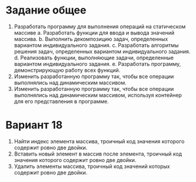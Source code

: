 # Задание общее

1. Разработать программу для выполнения операций на статическом массиве
   a. Разработать функции для ввода и вывода значений массива.
   b. Выполнить декомпозицию задач, определенных вариантом
   индивидуального задания.
   c. Разработать алгоритмы решения задач, определенных вариантом
   индивидуального задания.
   d. Реализовать функции, выполняющие задачи, определенные вариантом
   индивидуального задания.
   e. Разработать программу, демонстрирующую работу всех функций.
2. Изменить разработанную программу так, чтобы все операции выполнялись
   над динамическим массивом.
3. Изменить разработанную программу так, чтобы все операции выполнялись
   над динамическим массивом, используя контейнер для его представления в
   программе.

# Вариант 18

1. Найти индекс элемента массива, троичный код значения которого
   содержит ровно две двойки.
2. Вставить новый элемент в массив после элемента, троичный код
   значения которого содержит ровно две двойки.
3. Удалить элементы массива, троичный код значений которых содержит
   ровно две двойки.
